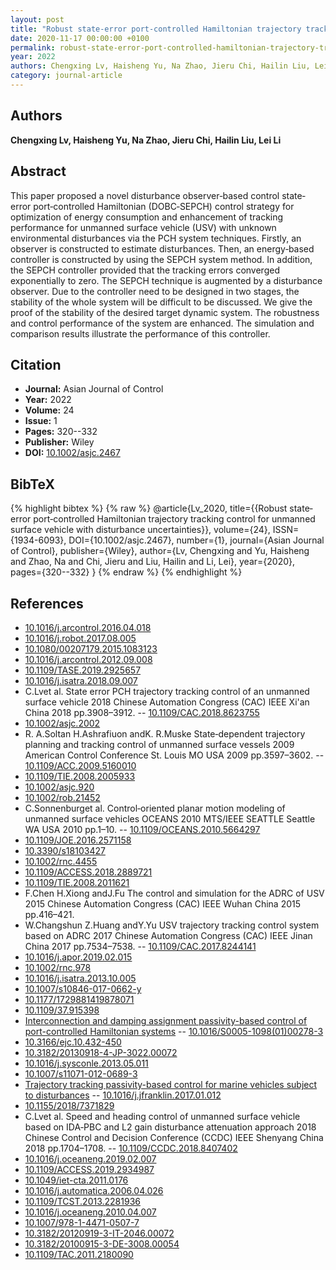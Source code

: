 ```yaml
---
layout: post
title: "Robust state‐error port‐controlled Hamiltonian trajectory tracking control for unmanned surface vehicle with disturbance uncertainties"
date: 2020-11-17 00:00:00 +0100
permalink: robust-state-error-port-controlled-hamiltonian-trajectory-tracking-control-for-unmanned-surface-vehicle-with-disturbance-uncertainties
year: 2022
authors: Chengxing Lv, Haisheng Yu, Na Zhao, Jieru Chi, Hailin Liu, Lei Li
category: journal-article
---
```

 
## Authors
**Chengxing Lv, Haisheng Yu, Na Zhao, Jieru Chi, Hailin Liu, Lei Li**
 
## Abstract
This paper proposed a novel disturbance observer‐based control state‐error port‐controlled Hamiltonian (DOBC‐SEPCH) control strategy for optimization of energy consumption and enhancement of tracking performance for unmanned surface vehicle (USV) with unknown environmental disturbances via the PCH system techniques. Firstly, an observer is constructed to estimate disturbances. Then, an energy‐based controller is constructed by using the SEPCH system method. In addition, the SEPCH controller provided that the tracking errors converged exponentially to zero. The SEPCH technique is augmented by a disturbance observer. Due to the controller need to be designed in two stages, the stability of the whole system will be difficult to be discussed. We give the proof of the stability of the desired target dynamic system. The robustness and control performance of the system are enhanced. The simulation and comparison results illustrate the performance of this controller.
 
## Citation
- **Journal:** Asian Journal of Control
- **Year:** 2022
- **Volume:** 24
- **Issue:** 1
- **Pages:** 320--332
- **Publisher:** Wiley
- **DOI:** [10.1002/asjc.2467](https://doi.org/10.1002/asjc.2467)
 
## BibTeX
{% highlight bibtex %}
{% raw %}
@article{Lv_2020,
  title={{Robust state‐error port‐controlled Hamiltonian trajectory tracking control for unmanned surface vehicle with disturbance uncertainties}},
  volume={24},
  ISSN={1934-6093},
  DOI={10.1002/asjc.2467},
  number={1},
  journal={Asian Journal of Control},
  publisher={Wiley},
  author={Lv, Chengxing and Yu, Haisheng and Zhao, Na and Chi, Jieru and Liu, Hailin and Li, Lei},
  year={2020},
  pages={320--332}
}
{% endraw %}
{% endhighlight %}
 
## References
- [10.1016/j.arcontrol.2016.04.018](https://doi.org/10.1016/j.arcontrol.2016.04.018)
- [10.1016/j.robot.2017.08.005](https://doi.org/10.1016/j.robot.2017.08.005)
- [10.1080/00207179.2015.1083123](https://doi.org/10.1080/00207179.2015.1083123)
- [10.1016/j.arcontrol.2012.09.008](https://doi.org/10.1016/j.arcontrol.2012.09.008)
- [10.1109/TASE.2019.2925657](https://doi.org/10.1109/TASE.2019.2925657)
- [10.1016/j.isatra.2018.09.007](https://doi.org/10.1016/j.isatra.2018.09.007)
- C.Lvet al. State error PCH trajectory tracking control of an unmanned surface vehicle 2018 Chinese Automation Congress (CAC) IEEE Xi'an China 2018 pp.3908–3912. -- [10.1109/CAC.2018.8623755](https://doi.org/10.1109/CAC.2018.8623755)
- [10.1002/asjc.2002](https://doi.org/10.1002/asjc.2002)
- R. A.Soltan H.Ashrafiuon andK. R.Muske State‐dependent trajectory planning and tracking control of unmanned surface vessels 2009 American Control Conference St. Louis MO USA 2009 pp.3597–3602. -- [10.1109/ACC.2009.5160010](https://doi.org/10.1109/ACC.2009.5160010)
- [10.1109/TIE.2008.2005933](https://doi.org/10.1109/TIE.2008.2005933)
- [10.1002/asjc.920](https://doi.org/10.1002/asjc.920)
- [10.1002/rob.21452](https://doi.org/10.1002/rob.21452)
- C.Sonnenburget al. Control‐oriented planar motion modeling of unmanned surface vehicles OCEANS 2010 MTS/IEEE SEATTLE Seattle WA USA 2010 pp.1–10. -- [10.1109/OCEANS.2010.5664297](https://doi.org/10.1109/OCEANS.2010.5664297)
- [10.1109/JOE.2016.2571158](https://doi.org/10.1109/JOE.2016.2571158)
- [10.3390/s18103427](https://doi.org/10.3390/s18103427)
- [10.1002/rnc.4455](https://doi.org/10.1002/rnc.4455)
- [10.1109/ACCESS.2018.2889721](https://doi.org/10.1109/ACCESS.2018.2889721)
- [10.1109/TIE.2008.2011621](https://doi.org/10.1109/TIE.2008.2011621)
- F.Chen H.Xiong andJ.Fu The control and simulation for the ADRC of USV 2015 Chinese Automation Congress (CAC) IEEE Wuhan China 2015 pp.416–421.
- W.Changshun Z.Huang andY.Yu USV trajectory tracking control system based on ADRC 2017 Chinese Automation Congress (CAC) IEEE Jinan China 2017 pp.7534–7538. -- [10.1109/CAC.2017.8244141](https://doi.org/10.1109/CAC.2017.8244141)
- [10.1016/j.apor.2019.02.015](https://doi.org/10.1016/j.apor.2019.02.015)
- [10.1002/rnc.978](https://doi.org/10.1002/rnc.978)
- [10.1016/j.isatra.2013.10.005](https://doi.org/10.1016/j.isatra.2013.10.005)
- [10.1007/s10846-017-0662-y](https://doi.org/10.1007/s10846-017-0662-y)
- [10.1177/1729881419878071](https://doi.org/10.1177/1729881419878071)
- [10.1109/37.915398](https://doi.org/10.1109/37.915398)
- [Interconnection and damping assignment passivity-based control of port-controlled Hamiltonian systems](interconnection-and-damping-assignment-passivity-based-control-of-port-controlled-hamiltonian-systems) -- [10.1016/S0005-1098(01)00278-3](https://doi.org/10.1016/S0005-1098(01)00278-3)
- [10.3166/ejc.10.432-450](https://doi.org/10.3166/ejc.10.432-450)
- [10.3182/20130918-4-JP-3022.00072](https://doi.org/10.3182/20130918-4-JP-3022.00072)
- [10.1016/j.sysconle.2013.05.011](https://doi.org/10.1016/j.sysconle.2013.05.011)
- [10.1007/s11071-012-0689-3](https://doi.org/10.1007/s11071-012-0689-3)
- [Trajectory tracking passivity-based control for marine vehicles subject to disturbances](trajectory-tracking-passivity-based-control-for-marine-vehicles-subject-to-disturbances) -- [10.1016/j.jfranklin.2017.01.012](https://doi.org/10.1016/j.jfranklin.2017.01.012)
- [10.1155/2018/7371829](https://doi.org/10.1155/2018/7371829)
- C.Lvet al. Speed and heading control of unmanned surface vehicle based on IDA‐PBC and L2 gain disturbance attenuation approach 2018 Chinese Control and Decision Conference (CCDC) IEEE Shenyang China 2018 pp.1704–1708. -- [10.1109/CCDC.2018.8407402](https://doi.org/10.1109/CCDC.2018.8407402)
- [10.1016/j.oceaneng.2019.02.007](https://doi.org/10.1016/j.oceaneng.2019.02.007)
- [10.1109/ACCESS.2019.2934987](https://doi.org/10.1109/ACCESS.2019.2934987)
- [10.1049/iet-cta.2011.0176](https://doi.org/10.1049/iet-cta.2011.0176)
- [10.1016/j.automatica.2006.04.026](https://doi.org/10.1016/j.automatica.2006.04.026)
- [10.1109/TCST.2013.2281936](https://doi.org/10.1109/TCST.2013.2281936)
- [10.1016/j.oceaneng.2010.04.007](https://doi.org/10.1016/j.oceaneng.2010.04.007)
- [10.1007/978-1-4471-0507-7](https://doi.org/10.1007/978-1-4471-0507-7)
- [10.3182/20120919-3-IT-2046.00072](https://doi.org/10.3182/20120919-3-IT-2046.00072)
- [10.3182/20100915-3-DE-3008.00054](https://doi.org/10.3182/20100915-3-DE-3008.00054)
- [10.1109/TAC.2011.2180090](https://doi.org/10.1109/TAC.2011.2180090)

